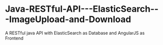 # Java-RESTful-API---ElasticSearch---ImageUpload-and-Download
A RESTful java API with ElasticSearch as Database and AngularJS as Frontend
